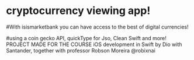 # cryptocurrency viewing app!

#With isismarketbank you can have access to the best of digital currencies!

#using a coin gecko API, quickType for Jso, Clean Swift and more!
PROJECT MADE FOR THE COURSE iOS development in Swift by Dio with Santander, together with professor Robson Moreira @robixnai
